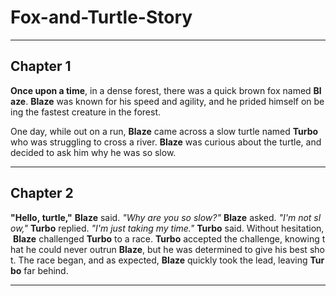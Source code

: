 # Fox-and-Turtle-Story

 ___

## Chapter 1
    
 **Once upon a time**, in a dense forest, there was a quick brown fox named **Blaze**. **Blaze** was known for his speed and agility, and he prided himself on being the fastest creature in the forest. 
  
 One day, while out on a run, **Blaze** came across a slow turtle named **Turbo** who was struggling to cross a river. **Blaze** was curious about the turtle, and decided to ask him why he was so slow. 
  
 ___
  
## Chapter 2 
  
 **"Hello, turtle,"** **Blaze** said. _"Why are you so slow?"_ **Blaze** asked. _"I'm not slow,"_ **Turbo** replied. _"I'm just taking my time."_ **Turbo** said. Without hesitation, **Blaze** challenged **Turbo** to a race. **Turbo** accepted the challenge, knowing that he could never outrun **Blaze**, but he was determined to give his best shot. The race began, and as expected, **Blaze** quickly took the lead, leaving **Turbo** far behind. 
  
 ___


